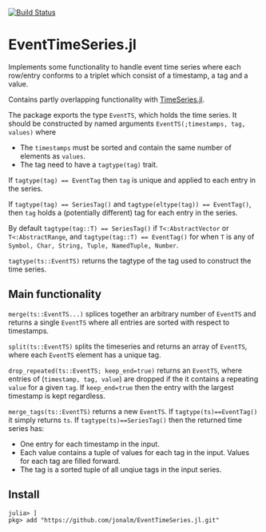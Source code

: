 
[![Build Status](https://travis-ci.com/jonalm/EventTimeSeries.jl.svg?branch=master)](https://travis-ci.com/jonalm/EventTimeSeries.jl)


# EventTimeSeries.jl

Implements some functionality to handle event time series where each row/entry conforms to a triplet which consist of a timestamp, a tag and a value.

Contains partly overlapping functionality with [TimeSeries.jl](https://github.com/JuliaStats/TimeSeries.jl).

The package exports the type `EventTS`, which holds the time series. It should be constructed by named arguments `EventTS(;timestamps, tag, values)` where
 - The `timestamps` must be sorted and contain the same number of elements as `values`.
- The tag need to have a `tagtype(tag)` trait.

If `tagtype(tag) == EventTag` then `tag` is unique and applied to each entry in the series.

If `tagtype(tag) == SeriesTag()` and `tagtype(eltype(tag)) == EventTag()`, then `tag` holds a (potentially different) tag for each entry in the series.

By default `tagtype(tag::T) == SeriesTag()` if `T<:AbstractVector` or `T<:AbstractRange`, and `tagtype(tag::T) == EventTag()` for when `T` is any of `Symbol, Char, String, Tuple, NamedTuple, Number`.

`tagtype(ts::EventTS)` returns the tagtype of the tag used to construct the time series.

## Main functionality

`merge(ts::EventTS...)` splices together an arbitrary number of `EventTS` and returns a single `EventTS` where all entries are sorted with respect to timestamps.

`split(ts::EventTS)` splits the timeseries and returns an array of `EventTS`, where each `EventTS` element has a unique tag.

`drop_repeated(ts::EventTS; keep_end=true)` returns an `EventTS`, where entries of (`timestamp, tag, value`) are dropped if the it contains a repeating  `value` for a given `tag`. If `keep_end=true` then the entry with the largest timestamp is kept regardless.

`merge_tags(ts::EventTS)` returns a new `EventTS`. If `tagtype(ts)==EventTag()` it simply returns `ts`. If `tagtype(ts)==SeriesTag()` then the returned time series has:
- One entry for each timestamp in the input.
- Each value contains a tuple of values for each tag in the input. Values for each tag are filled forward.
- The tag is a sorted tuple of all unqiue tags in the input series.


## Install

```
julia> ]
pkg> add "https://github.com/jonalm/EventTimeSeries.jl.git"
```
